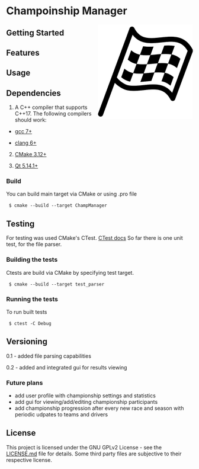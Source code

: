# Champoinship Manager
<img align=right src="rsc/better_icon.png" width='256' alt='Icon'>


## Getting Started

## Features

## Usage



## Dependencies
1. A C++ compiler that supports C++17.
The following compilers should work:

  * [gcc 7+](https://gcc.gnu.org/)

  * [clang 6+](https://clang.llvm.org/)

2. [CMake 3.12+](https://cmake.org/)

3. [Qt 5.14.1+](https://www.qt.io/)

### Build
You can build main target via CMake or using .pro file
```
 $ cmake --build --target ChampManager
```

## Testing
For testing was used CMake's CTest. [CTest docs](https://cmake.org/cmake/help/latest/manual/ctest.1.html) So far there is one unit test, for the file parser.
### Building the tests
Ctests are build via CMake by specifying test target.
```
 $ cmake --build --target test_parser
```

### Running the tests
To run built tests
```
 $ ctest -C Debug
```

## Versioning

0.1 - added file parsing capabilities

0.2 - added and integrated gui for results viewing

### Future plans

 * add user profile with championship settings and statistics
 * add gui for viewing/add/editing championship participants
 * add championship progression after every new race and season with periodic udpates to teams and drivers

## License

This project is licensed under the GNU GPLv2 License - see the [LICENSE.md](LICENSE.md) file for details.
Some third party files are subjective to their respective license.
